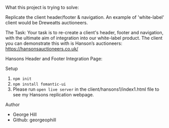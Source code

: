 What this project is trying to solve:

Replicate the client header/footer & navigation.
An example of 'white-label' client would be Dreweatts auctioneers.

The Task:
Your task is to re-create a client's header, footer and navigation, with the ultimate aim of integration into our white-label product.
The client you can demonstrate this with is Hanson’s auctioneers: https://hansonsauctioneers.co.uk/


Hansons Header and Footer Integration Page:

Setup

1. `npm init`
2. `npm install fomantic-ui`
3. Please run `open live server` in the client/hansons1/index1.html file to see my Hansons replication webpage.


Author
- George Hill
- Github: georgeophill
